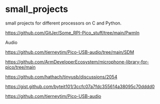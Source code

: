 # small_projects
small projects for different processors on C and Python.

https://github.com/GitJer/Some_RPI-Pico_stuff/tree/main/PwmIn

Audio

https://github.com/tierneytim/Pico-USB-audio/tree/main/SDM

https://github.com/ArmDeveloperEcosystem/microphone-library-for-pico/tree/main

https://github.com/hathach/tinyusb/discussions/2054

https://gist.github.com/byteit101/3ccfc07a7fdc355614a38095c70dddd0

https://github.com/tierneytim/Pico-USB-audio


